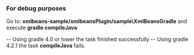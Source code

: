 ### For debug purposes

Go to: **xmlbeans-sample/xmlbeansPlugin/sample\XmlBeansGradle** and execute **gradle compileJava**

-- Using gradle 4.0 or lower the task finished successfully
-- Using gradle 4.2.1 the task **compileJava** fails.
